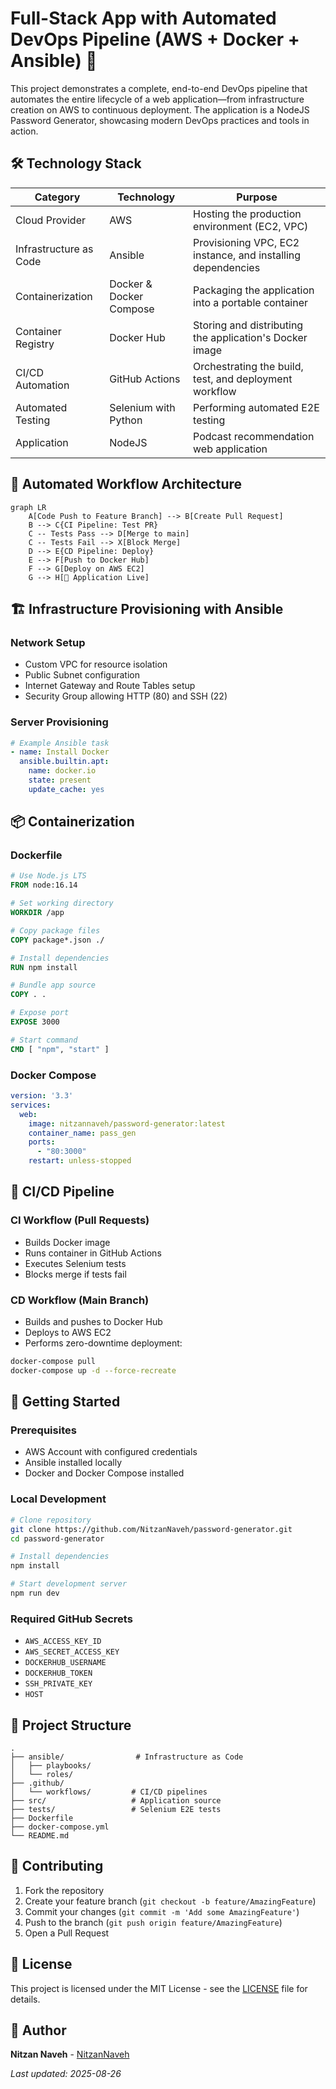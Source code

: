 # Full-Stack App with Automated DevOps Pipeline (AWS + Docker + Ansible) 🚀

This project demonstrates a complete, end-to-end DevOps pipeline that automates the entire lifecycle of a web application—from infrastructure creation on AWS to continuous deployment. The application is a NodeJS Password Generator, showcasing modern DevOps practices and tools in action.

## 🛠️ Technology Stack

| Category | Technology | Purpose |
|----------|------------|---------|
| Cloud Provider | AWS | Hosting the production environment (EC2, VPC) |
| Infrastructure as Code | Ansible | Provisioning VPC, EC2 instance, and installing dependencies |
| Containerization | Docker & Docker Compose | Packaging the application into a portable container |
| Container Registry | Docker Hub | Storing and distributing the application's Docker image |
| CI/CD Automation | GitHub Actions | Orchestrating the build, test, and deployment workflow |
| Automated Testing | Selenium with Python | Performing automated E2E testing |
| Application | NodeJS | Podcast recommendation web application |

## 🔄 Automated Workflow Architecture

```mermaid
graph LR
    A[Code Push to Feature Branch] --> B[Create Pull Request]
    B --> C{CI Pipeline: Test PR}
    C -- Tests Pass --> D[Merge to main]
    C -- Tests Fail --> X[Block Merge]
    D --> E{CD Pipeline: Deploy}
    E --> F[Push to Docker Hub]
    F --> G[Deploy on AWS EC2]
    G --> H[🚀 Application Live]
```

## 🏗️ Infrastructure Provisioning with Ansible

### Network Setup
- Custom VPC for resource isolation
- Public Subnet configuration
- Internet Gateway and Route Tables setup
- Security Group allowing HTTP (80) and SSH (22)

### Server Provisioning
```yaml
# Example Ansible task
- name: Install Docker
  ansible.builtin.apt:
    name: docker.io
    state: present
    update_cache: yes
```

## 📦 Containerization

### Dockerfile
```dockerfile
# Use Node.js LTS
FROM node:16.14

# Set working directory
WORKDIR /app

# Copy package files
COPY package*.json ./

# Install dependencies
RUN npm install

# Bundle app source
COPY . .

# Expose port
EXPOSE 3000

# Start command
CMD [ "npm", "start" ]
```

### Docker Compose
```yaml
version: '3.3'
services:
  web:
    image: nitzannaveh/password-generator:latest
    container_name: pass_gen
    ports:
      - "80:3000"
    restart: unless-stopped
```

## 🔄 CI/CD Pipeline

### CI Workflow (Pull Requests)
- Builds Docker image
- Runs container in GitHub Actions
- Executes Selenium tests
- Blocks merge if tests fail

### CD Workflow (Main Branch)
- Builds and pushes to Docker Hub
- Deploys to AWS EC2
- Performs zero-downtime deployment:
```bash
docker-compose pull
docker-compose up -d --force-recreate
```

## 🚀 Getting Started

### Prerequisites
- AWS Account with configured credentials
- Ansible installed locally
- Docker and Docker Compose installed

### Local Development
```bash
# Clone repository
git clone https://github.com/NitzanNaveh/password-generator.git
cd password-generator

# Install dependencies
npm install

# Start development server
npm run dev
```

### Required GitHub Secrets
- `AWS_ACCESS_KEY_ID`
- `AWS_SECRET_ACCESS_KEY`
- `DOCKERHUB_USERNAME`
- `DOCKERHUB_TOKEN`
- `SSH_PRIVATE_KEY`
- `HOST`

## 📂 Project Structure
```
.
├── ansible/                # Infrastructure as Code
│   ├── playbooks/
│   └── roles/
├── .github/
│   └── workflows/         # CI/CD pipelines
├── src/                   # Application source
├── tests/                 # Selenium E2E tests
├── Dockerfile
├── docker-compose.yml
└── README.md
```

## 📝 Contributing

1. Fork the repository
2. Create your feature branch (`git checkout -b feature/AmazingFeature`)
3. Commit your changes (`git commit -m 'Add some AmazingFeature'`)
4. Push to the branch (`git push origin feature/AmazingFeature`)
5. Open a Pull Request

## 📄 License

This project is licensed under the MIT License - see the [LICENSE](LICENSE) file for details.

## 👤 Author

**Nitzan Naveh** - [NitzanNaveh](https://github.com/NitzanNaveh)

_Last updated: 2025-08-26_
